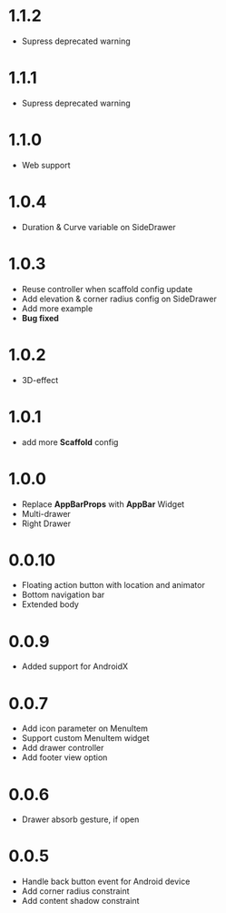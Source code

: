 # 1.1.2
* Supress deprecated warning

# 1.1.1
* Supress deprecated warning

# 1.1.0
* Web support

# 1.0.4
* Duration & Curve variable on SideDrawer

# 1.0.3
* Reuse controller when scaffold config update
* Add elevation & corner radius config on SideDrawer
* Add more example
* **Bug fixed**

# 1.0.2
* 3D-effect

# 1.0.1
* add more **Scaffold** config

# 1.0.0
* Replace **AppBarProps** with **AppBar** Widget
* Multi-drawer
* Right Drawer

# 0.0.10
* Floating action button with location and animator
* Bottom navigation bar
* Extended body

# 0.0.9
* Added support for AndroidX

# 0.0.7
* Add icon parameter on MenuItem
* Support custom MenuItem widget
* Add drawer controller
* Add footer view option

# 0.0.6
* Drawer absorb gesture, if open

# 0.0.5
* Handle back button event for Android device
* Add corner radius constraint
* Add content shadow constraint
